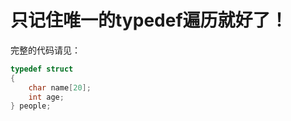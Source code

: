 # 只记住唯一的typedef遍历就好了！

完整的代码请见：
[](../3.结构体/test/test.c)
```c
typedef struct 
{
    char name[20];
    int age;
} people;

```
